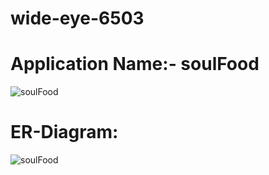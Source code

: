 # wide-eye-6503
# Application Name:- soulFood
![soulFood](https://user-images.githubusercontent.com/105925560/200720902-1cb0f234-4590-4892-b7fe-824903cb5707.png)

# ER-Diagram:
![soulFood](file:///C:/Users/Vinay/Desktop/ER-Diagram%20SoulFood.png)

